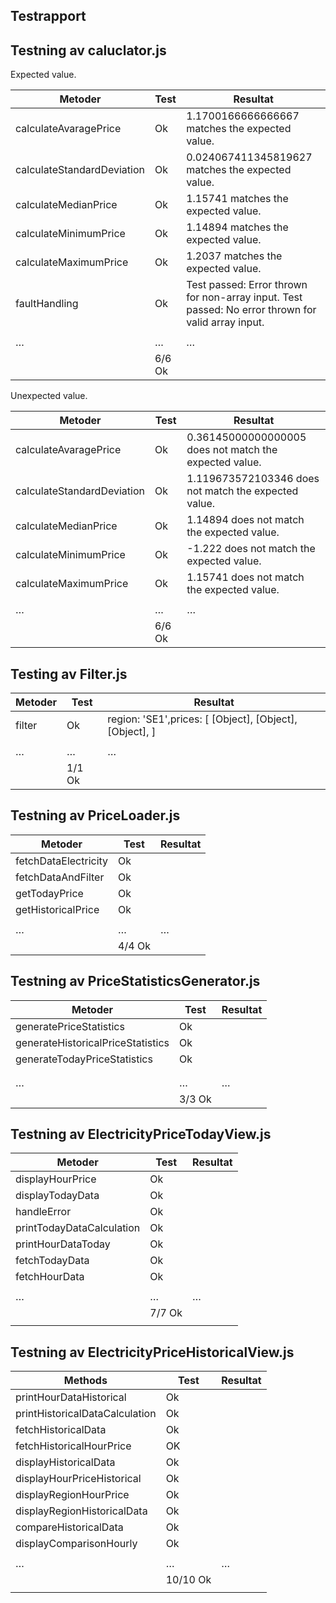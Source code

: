 ## Testrapport

## Testning av caluclator.js

Expected value.

| Metoder                    | Test   | Resultat                                                                                             |
| -------------------------- | ------ | -------------------------------------------------------------------------------------------------- |
| calculateAvaragePrice      | Ok     | 1.1700166666666667 matches the expected value.                                                     |
| calculateStandardDeviation | Ok     | 0.024067411345819627 matches the expected value.                                                   |
| calculateMedianPrice       | Ok     | 1.15741 matches the expected value.                                                                |
| calculateMinimumPrice      | Ok     | 1.14894 matches the expected value.                                                                |
| calculateMaximumPrice      | Ok     | 1.2037 matches the expected value.                                                                 |
| faultHandling              | Ok     | Test passed: Error thrown for non-array input. Test passed: No error thrown for valid array input. |
|                            |        |                                                                                                    |
| …                          | …      | …                                                                                                  |
|                            | 6/6 Ok |                                                                                                    |
                                                                                                                                                                               

Unexpected value.

| Metoder                    | Test   | Resultat                                                                                             |
| -------------------------- | ------ | -------------------------------------------------------------------------------------------------- |
| calculateAvaragePrice      | Ok     | 0.36145000000000005 does not match the expected value.                                             |
| calculateStandardDeviation | Ok     | 1.119673572103346 does not match the expected value.                                               |
| calculateMedianPrice       | Ok     | 1.14894 does not match the expected value.                                                         |
| calculateMinimumPrice      | Ok     | -1.222 does not match the expected value.                                                          |
| calculateMaximumPrice      | Ok     | 1.15741 does not match the expected value.                                                         |
|                            |        |                                                                                                    |
| …                          | …      | …                                                                                                  |
|                            | 6/6 Ok |                                                                                                    |



## Testing av Filter.js

| Metoder | Test   | Resultat                                                |
| ------- | ------ | ------------------------------------------------------- |
| filter  | Ok     | region: 'SE1',prices: [ [Object], [Object], [Object], ] |
|         |        |                                                         |
| …       | …      | …                                                       |
|         | 1/1 Ok |                                                         |

## Testning av PriceLoader.js

| Metoder              | Test   | Resultat |
| -------------------- | ------ | -------- |
| fetchDataElectricity | Ok     |          |
| fetchDataAndFilter   | Ok     |          |
| getTodayPrice        | Ok     |          |
| getHistoricalPrice   | Ok     |          |
|                      |        |          |
| …                    | …      | …        |
|                      | 4/4 Ok |          |


## Testning av PriceStatisticsGenerator.js

| Metoder                           | Test   | Resultat |
| --------------------------------- | ------ | -------- |
| generatePriceStatistics           | Ok     |          |
| generateHistoricalPriceStatistics | Ok     |          |
| generateTodayPriceStatistics      | Ok     |          |
|                                   |        |          |
|                                   |        |          |
| …                                 | …      | …        |
|                                   | 3/3 Ok |          |


## Testning av ElectricityPriceTodayView.js


| Metoder                   | Test   | Resultat |
| ------------------------- | ------ | -------- |
| displayHourPrice          | Ok     |          |
| displayTodayData          | Ok     |          |
| handleError               | Ok     |          |
| printTodayDataCalculation | Ok     |          |
| printHourDataToday        | Ok     |          |
| fetchTodayData            | Ok     |          |
| fetchHourData             | Ok     |          |
|                           |        |          |
| …                         | …      | …        |
|                           | 7/7 Ok |          |
|                           |        |          |


## Testning av ElectricityPriceHistoricalView.js

| Methods                        | Test     | Resultat |
| ------------------------------ | -------- | -------- |
| printHourDataHistorical        | Ok       |          |
| printHistoricalDataCalculation | Ok       |          |
| fetchHistoricalData            | Ok       |          |
| fetchHistoricalHourPrice       | OK       |          |
| displayHistoricalData          | Ok       |          |
| displayHourPriceHistorical     | Ok       |          |
| displayRegionHourPrice         | Ok       |          |
| displayRegionHistoricalData    | Ok       |          |
| compareHistoricalData          | Ok       |          |
| displayComparisonHourly        | Ok       |          |
|                                |          |          |
| …                              | …        | …        |
|                                | 10/10 Ok |          |
|                                |          |          |


